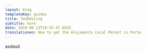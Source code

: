 ```yaml
---
layout: blog
templateKey: guides
title: Tedddsting
subtitle: here
date: 2019-06-13T19:35:37.693Z
translationen: How to get the Alojamento Local Permit in Porto
---
```

asdasd
